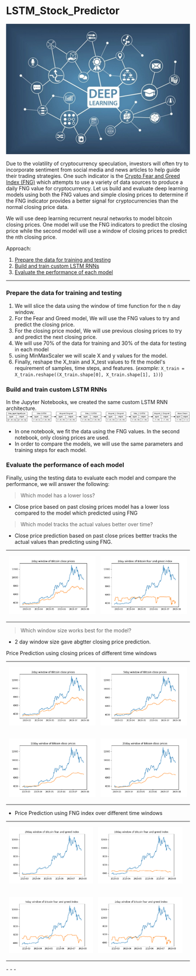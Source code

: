 # LSTM_Stock_Predictor

![deep-learning.jpg](Resources/DeepLearning.jpeg)

Due to the volatility of cryptocurrency speculation, investors will often try to incorporate sentiment from social media and news articles to help guide their trading strategies. One such indicator is the [Crypto Fear and Greed Index (FNG)](https://alternative.me/crypto/fear-and-greed-index/) which attempts to use a variety of data sources to produce a daily FNG value for cryptocurrency. Let us build and evaluate deep learning models using both the FNG values and simple closing prices to determine if the FNG indicator provides a better signal for cryptocurrencies than the normal closing price data.

We will use deep learning recurrent neural networks to model bitcoin closing prices. One model will use the FNG indicators to predict the closing price while the second model will use a window of closing prices to predict the nth closing price.

Approach:
1. [Prepare the data for training and testing](#prepare-the-data-for-training-and-testing)
2. [Build and train custom LSTM RNNs](#build-and-train-custom-lstm-rnns)
3. [Evaluate the performance of each model](#evaluate-the-performance-of-each-model)

- - -
### Prepare the data for training and testing

1. We will slice the data using the window of time function for the n day window.
2. For the Fear and Greed model, We will use the FNG values to try and predict the closing price. 
3. For the closing price model, We will use previous closing prices to try and predict the next closing price.
4. We will use  70% of the data for training and 30% of the data for testing in each model
5. using MinMaxScaler we will scale X and y values for the model.
6. Finally, reshape the X_train and X_test values to fit the model's requirement of samples, time steps, and features. 
(*example:* `X_train = X_train.reshape((X_train.shape[0], X_train.shape[1], 1))`)

### Build and train custom LSTM RNNs

In the Jupyter Notebooks, we created the same custom LSTM RNN architecture. 
![Model Architecture](Resources/btc.png)

* In one notebook, we fit the data using the FNG values. In the second notebook, only closing prices are used.
* In order to compare the models, we will use the same parameters and training steps for each model. 

### Evaluate the performance of each model

Finally, using the testing data to evaluate each model and compare the performance, we will answer the following:

> Which model has a lower loss?

* Close price based on past closing prices model has a lower loss compared to the model which predicted using FNG
>
> Which model tracks the actual values better over time?
>
* Close price prediction based on past close prices bettter tracks the actual values than predicting using FNG.

<table> <tr><td>

![Prediction using 2day window close prices](Resources/close_2day.png) 

</td><td>


![Prediction using 2day FNG window](Resources/FNG_2.png) 

</td></tr> </table>


> Which window size works best for the model?
* 2 day window size gave abgtter closing price prediction. <br>

Price Prediction using closing prices of different time windows

<table> <tr><td>

![Prediction using 2day window close prices](Resources/close_2day.png) 

</td><td>

![Prediction using 5day window close prices](Resources/close_5day.png) 

</td></tr><tr><td>


![Prediction using 10day window close prices](Resources/close_10day.png)

</td><td>

![Prediction using 20day window close prices](Resources/close_20day.png)

</td></tr> </table>


* Price Prediction using FNG index over different time windows 
<table> <tr><td>

![Prediction using 10day FNG window](Resources/FNG_20.png) 

</td><td>

![Prediction using 20day FNG window](Resources/FNG_10day.png) 

</td><td></tr><tr><td>

![Prediction using 5day FNG window](Resources/FNG_5.png)

</td><td>

![Prediction using 2day FNG window](Resources/FNG_2.png) 

</td></tr> </table>
- - -

